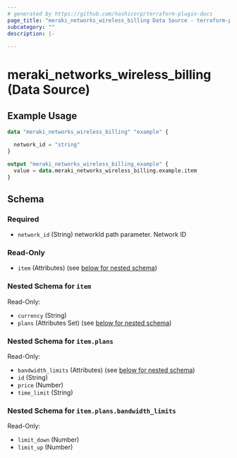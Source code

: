 ```yaml
---
# generated by https://github.com/hashicorp/terraform-plugin-docs
page_title: "meraki_networks_wireless_billing Data Source - terraform-provider-meraki"
subcategory: ""
description: |-
  
---
```


# meraki_networks_wireless_billing (Data Source)



## Example Usage

```terraform
data "meraki_networks_wireless_billing" "example" {

  network_id = "string"
}

output "meraki_networks_wireless_billing_example" {
  value = data.meraki_networks_wireless_billing.example.item
}
```

<!-- schema generated by tfplugindocs -->
## Schema

### Required

- `network_id` (String) networkId path parameter. Network ID

### Read-Only

- `item` (Attributes) (see [below for nested schema](#nestedatt--item))

<a id="nestedatt--item"></a>
### Nested Schema for `item`

Read-Only:

- `currency` (String)
- `plans` (Attributes Set) (see [below for nested schema](#nestedatt--item--plans))

<a id="nestedatt--item--plans"></a>
### Nested Schema for `item.plans`

Read-Only:

- `bandwidth_limits` (Attributes) (see [below for nested schema](#nestedatt--item--plans--bandwidth_limits))
- `id` (String)
- `price` (Number)
- `time_limit` (String)

<a id="nestedatt--item--plans--bandwidth_limits"></a>
### Nested Schema for `item.plans.bandwidth_limits`

Read-Only:

- `limit_down` (Number)
- `limit_up` (Number)
